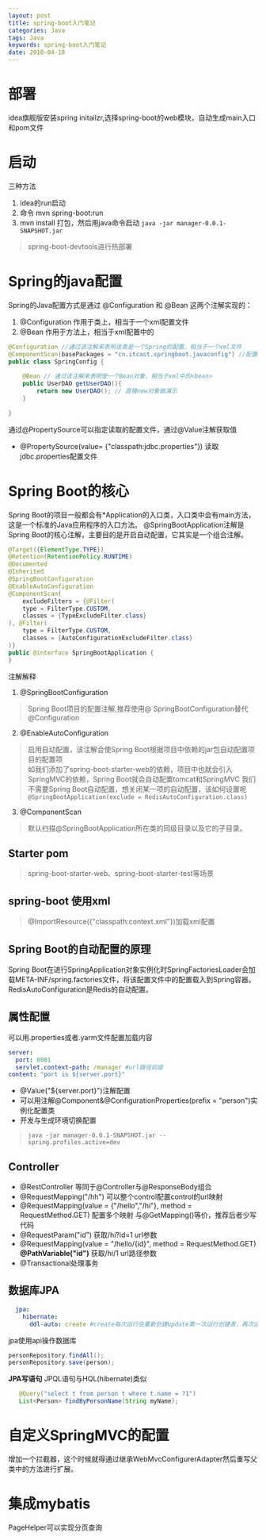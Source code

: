 ```yaml
---
layout: post
title: spring-boot入门笔记
categories: Java
tags: Java
keywords: spring-boot入门笔记
date: 2018-04-18 
---
```

# 部署
idea旗舰版安装spring initailzr,选择spring-boot的web模块，自动生成main入口和pom文件

# 启动 
三种方法
1. idea的run启动
2. 命令 mvn spring-boot:run
3. mvn install 打包，然后用java命令启动 ```java -jar manager-0.0.1-SNAPSHOT.jar```
>spring-boot-devtools进行热部署
  
# Spring的java配置
Spring的Java配置方式是通过 @Configuration 和 @Bean 这两个注解实现的：
1. @Configuration 作用于类上，相当于一个xml配置文件
2. @Bean 作用于方法上，相当于xml配置中的<bean>
 
```java
@Configuration //通过该注解来表明该类是一个Spring的配置，相当于一个xml文件
@ComponentScan(basePackages = "cn.itcast.springboot.javaconfig") //配置扫描包
public class SpringConfig {
    
    @Bean // 通过该注解来表明是一个Bean对象，相当于xml中的<bean>
    public UserDAO getUserDAO(){
        return new UserDAO(); // 直接new对象做演示
    }
    
}
```
通过@PropertySource可以指定读取的配置文件，通过@Value注解获取值
* @PropertySource(value= {"classpath:jdbc.properties"}) 读取jdbc.properties配置文件

# Spring Boot的核心
Spring Boot的项目一般都会有*Application的入口类，入口类中会有main方法，这是一个标准的Java应用程序的入口方法。
@SpringBootApplication注解是Spring Boot的核心注解，主要目的是开启自动配置，它其实是一个组合注解。
```java
@Target({ElementType.TYPE})
@Retention(RetentionPolicy.RUNTIME)
@Documented
@Inherited
@SpringBootConfiguration 
@EnableAutoConfiguration
@ComponentScan(
    excludeFilters = {@Filter(
    type = FilterType.CUSTOM,
    classes = {TypeExcludeFilter.class}
), @Filter(
    type = FilterType.CUSTOM,
    classes = {AutoConfigurationExcludeFilter.class}
)}
public @interface SpringBootApplication {
}
```

注解解释
1. @SpringBootConfiguration
> Spring Boot项目的配置注解,推荐使用@ SpringBootConfiguration替代@Configuration
2. @EnableAutoConfiguration
> 启用自动配置，该注解会使Spring Boot根据项目中依赖的jar包自动配置项目的配置项  
> 如我们添加了spring-boot-starter-web的依赖，项目中也就会引入SpringMVC的依赖，Spring Boot就会自动配置tomcat和SpringMVC
> 我们不需要Spring Boot自动配置，想关闭某一项的自动配置，该如何设置呢```@SpringBootApplication(exclude = RedisAutoConfiguration.class)```
3. @ComponentScan
> 默认扫描@SpringBootApplication所在类的同级目录以及它的子目录。

## Starter pom
> spring-boot-starter-web、spring-boot-starter-test等场景

## spring-boot 使用xml
> @ImportResource({"classpath:context.xml"})加载xml配置

## Spring Boot的自动配置的原理
Spring Boot在进行SpringApplication对象实例化时SpringFactoriesLoader会加载META-INF/spring.factories文件，将该配置文件中的配置载入到Spring容器。
RedisAutoConfiguration是Redis的自动配置。

## 属性配置
可以用.properties或者.yarm文件配置加载内容
```yml
server:
  port: 8081 
  servlet.context-path: /manager #url路径前缀
content: "port is ${server.port}"
```
* @Value("${server.port}")注解配置
* 可以用注解@Component&@ConfigurationProperties(prefix = "person")实例化配置类
* 开发与生成环境切换配置
>```java -jar manager-0.0.1-SNAPSHOT.jar --spring.profiles.active=dev```

## Controller
* @RestController 等同于@Controller与@ResponseBody组合
* @RequestMapping("/hh") 可以整个control配置control的url映射
* @RequestMapping(value = {"/hello","/hi"}, method = RequestMethod.GET) 配置多个映射 与@GetMapping()等价，推荐后者少写代码
* @RequestParam("id") 获取/hi?id=1 url参数
* @RequestMapping(value = "/hello/{id}", method = RequestMethod.GET)  **@PathVariable("id")** 获取/hi/1 url路径参数
* @Transactional处理事务

## 数据库JPA
```yml
  jpa:
    hibernate:
      ddl-auto: create #create每次运行会重新创建update第一次运行创建表，再次运行保留数据
```

jpa使用api操作数据库
```java
personRepository.findAll();
personRepository.save(person);
```
**JPA写语句**
JPQL语句与HQL(hibernate)类似
```java
   @Query("select t from person t where t.name = ?1")
   List<Person> findByPersonName(String myName);
```

# 自定义SpringMVC的配置
增加一个拦截器，这个时候就得通过继承WebMvcConfigurerAdapter然后重写父类中的方法进行扩展。

# 集成mybatis
PageHelper可以实现分页查询